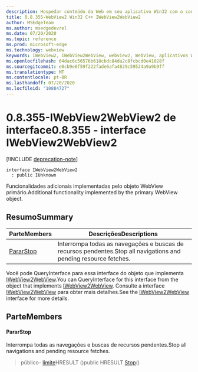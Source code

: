 ```yaml
---
description: Hospedar conteúdo da Web em seu aplicativo Win32 com o controle WebView2 do Microsoft Edge
title: 0.8.355-WebView2 Win32 C++ IWebView2WebView2
author: MSEdgeTeam
ms.author: msedgedevrel
ms.date: 07/20/2020
ms.topic: reference
ms.prod: microsoft-edge
ms.technology: webview
keywords: IWebView2, IWebView2WebView, webview2, WebView, aplicativos Win32, Win32, Edge
ms.openlocfilehash: 64dac6c56576b618cbdc84da2c8fcbcd0e41028f
ms.sourcegitcommit: e0cb9e6f59f222fade6afa4829c59524a9a9b9ff
ms.translationtype: MT
ms.contentlocale: pt-BR
ms.lasthandoff: 07/20/2020
ms.locfileid: "10884727"
---
```

# <span data-ttu-id="538bc-104">0.8.355-IWebView2WebView2 de interface</span><span class="sxs-lookup"><span data-stu-id="538bc-104">0.8.355 - interface IWebView2WebView2</span></span> 

[!INCLUDE [deprecation-note](../../includes/deprecation-note.md)]

```
interface IWebView2WebView2
  : public IUnknown
```

<span data-ttu-id="538bc-105">Funcionalidades adicionais implementadas pelo objeto WebView primário.</span><span class="sxs-lookup"><span data-stu-id="538bc-105">Additional functionality implemented by the primary WebView object.</span></span>

## <span data-ttu-id="538bc-106">Resumo</span><span class="sxs-lookup"><span data-stu-id="538bc-106">Summary</span></span>

 <span data-ttu-id="538bc-107">Parte</span><span class="sxs-lookup"><span data-stu-id="538bc-107">Members</span></span>                        | <span data-ttu-id="538bc-108">Descrições</span><span class="sxs-lookup"><span data-stu-id="538bc-108">Descriptions</span></span>
--------------------------------|---------------------------------------------
[<span data-ttu-id="538bc-109">Parar</span><span class="sxs-lookup"><span data-stu-id="538bc-109">Stop</span></span>](#stop) | <span data-ttu-id="538bc-110">Interrompa todas as navegações e buscas de recursos pendentes.</span><span class="sxs-lookup"><span data-stu-id="538bc-110">Stop all navigations and pending resource fetches.</span></span>

<span data-ttu-id="538bc-111">Você pode QueryInterface para essa interface do objeto que implementa [IWebView2WebView](IWebView2WebView.md).</span><span class="sxs-lookup"><span data-stu-id="538bc-111">You can QueryInterface for this interface from the object that implements [IWebView2WebView](IWebView2WebView.md).</span></span> <span data-ttu-id="538bc-112">Consulte a interface [IWebView2WebView](IWebView2WebView.md) para obter mais detalhes.</span><span class="sxs-lookup"><span data-stu-id="538bc-112">See the [IWebView2WebView](IWebView2WebView.md) interface for more details.</span></span>

## <span data-ttu-id="538bc-113">Parte</span><span class="sxs-lookup"><span data-stu-id="538bc-113">Members</span></span>

#### <span data-ttu-id="538bc-114">Parar</span><span class="sxs-lookup"><span data-stu-id="538bc-114">Stop</span></span> 

<span data-ttu-id="538bc-115">Interrompa todas as navegações e buscas de recursos pendentes.</span><span class="sxs-lookup"><span data-stu-id="538bc-115">Stop all navigations and pending resource fetches.</span></span>

> <span data-ttu-id="538bc-116">público- [limite](#stop)HRESULT ()</span><span class="sxs-lookup"><span data-stu-id="538bc-116">public HRESULT [Stop](#stop)()</span></span>


